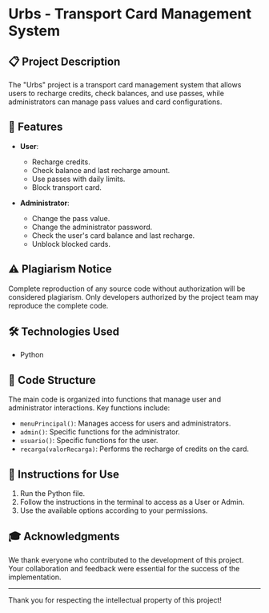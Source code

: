 # Urbs - Transport Card Management System

## 📋 Project Description
The "Urbs" project is a transport card management system that allows users to recharge credits, check balances, and use passes, while administrators can manage pass values and card configurations.

## 🚀 Features
- **User**:
  - Recharge credits.
  - Check balance and last recharge amount.
  - Use passes with daily limits.
  - Block transport card.

- **Administrator**:
  - Change the pass value.
  - Change the administrator password.
  - Check the user's card balance and last recharge.
  - Unblock blocked cards.

## ⚠️ Plagiarism Notice
Complete reproduction of any source code without authorization will be considered plagiarism. Only developers authorized by the project team may reproduce the complete code.

## 🛠️ Technologies Used
- Python

## 📁 Code Structure
The main code is organized into functions that manage user and administrator interactions. Key functions include:
- `menuPrincipal()`: Manages access for users and administrators.
- `admin()`: Specific functions for the administrator.
- `usuario()`: Specific functions for the user.
- `recarga(valorRecarga)`: Performs the recharge of credits on the card.

## 📅 Instructions for Use
1. Run the Python file.
2. Follow the instructions in the terminal to access as a User or Admin.
3. Use the available options according to your permissions.

## 🎓 Acknowledgments
We thank everyone who contributed to the development of this project. Your collaboration and feedback were essential for the success of the implementation.

---
Thank you for respecting the intellectual property of this project!
